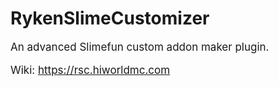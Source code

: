 # RykenSlimeCustomizer
<div style="font-size: 17px">
An advanced Slimefun custom addon maker plugin.

Wiki: <https://rsc.hiworldmc.com>
</div>